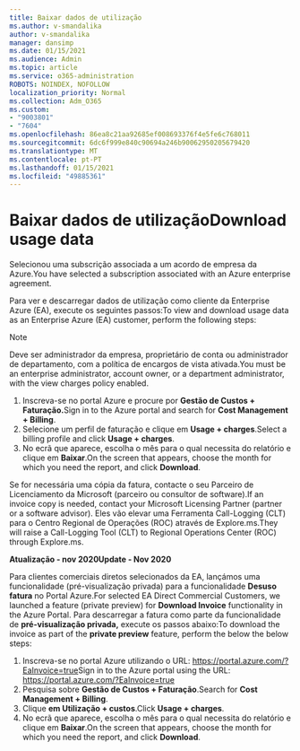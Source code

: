 ```yaml
---
title: Baixar dados de utilização
ms.author: v-smandalika
author: v-smandalika
manager: dansimp
ms.date: 01/15/2021
ms.audience: Admin
ms.topic: article
ms.service: o365-administration
ROBOTS: NOINDEX, NOFOLLOW
localization_priority: Normal
ms.collection: Adm_O365
ms.custom:
- "9003801"
- "7604"
ms.openlocfilehash: 86ea8c21aa92685ef008693376f4e5fe6c768011
ms.sourcegitcommit: 6dc6f999e840c90694a246b90062950205679420
ms.translationtype: MT
ms.contentlocale: pt-PT
ms.lasthandoff: 01/15/2021
ms.locfileid: "49885361"
---
```

# <a name="download-usage-data"></a><span data-ttu-id="aa06b-102">Baixar dados de utilização</span><span class="sxs-lookup"><span data-stu-id="aa06b-102">Download usage data</span></span>

<span data-ttu-id="aa06b-103">Selecionou uma subscrição associada a um acordo de empresa da Azure.</span><span class="sxs-lookup"><span data-stu-id="aa06b-103">You have selected a subscription associated with an Azure enterprise agreement.</span></span>

<span data-ttu-id="aa06b-104">Para ver e descarregar dados de utilização como cliente da Enterprise Azure (EA), execute os seguintes passos:</span><span class="sxs-lookup"><span data-stu-id="aa06b-104">To view and download usage data as an Enterprise Azure (EA) customer, perform the following steps:</span></span>

> [!NOTE]
> <span data-ttu-id="aa06b-105">Deve ser administrador da empresa, proprietário de conta ou administrador de departamento, com a política de encargos de vista ativada.</span><span class="sxs-lookup"><span data-stu-id="aa06b-105">You must be an enterprise administrator, account owner, or a department administrator, with the view charges policy enabled.</span></span> 

1. <span data-ttu-id="aa06b-106">Inscreva-se no portal Azure e procure por **Gestão de Custos + Faturação.**</span><span class="sxs-lookup"><span data-stu-id="aa06b-106">Sign in to the Azure portal and search for **Cost Management + Billing**.</span></span>
2. <span data-ttu-id="aa06b-107">Selecione um perfil de faturação e clique em **Usage + charges**.</span><span class="sxs-lookup"><span data-stu-id="aa06b-107">Select a billing profile and click **Usage + charges**.</span></span>
3. <span data-ttu-id="aa06b-108">No ecrã que aparece, escolha o mês para o qual necessita do relatório e clique em **Baixar**.</span><span class="sxs-lookup"><span data-stu-id="aa06b-108">On the screen that appears, choose the month for which you need the report, and click **Download**.</span></span>

<span data-ttu-id="aa06b-109">Se for necessária uma cópia da fatura, contacte o seu Parceiro de Licenciamento da Microsoft (parceiro ou consultor de software).</span><span class="sxs-lookup"><span data-stu-id="aa06b-109">If an invoice copy is needed, contact your Microsoft Licensing Partner (partner or a software advisor).</span></span> <span data-ttu-id="aa06b-110">Eles vão elevar uma Ferramenta Call-Logging (CLT) para o Centro Regional de Operações (ROC) através de Explore.ms.</span><span class="sxs-lookup"><span data-stu-id="aa06b-110">They will raise a Call-Logging Tool (CLT) to Regional Operations Center (ROC) through Explore.ms.</span></span>

<span data-ttu-id="aa06b-111">**Atualização - nov 2020**</span><span class="sxs-lookup"><span data-stu-id="aa06b-111">**Update - Nov 2020**</span></span>

<span data-ttu-id="aa06b-112">Para clientes comerciais diretos selecionados da EA, lançámos uma funcionalidade (pré-visualização privada) para a funcionalidade **Desuso fatura** no Portal Azure.</span><span class="sxs-lookup"><span data-stu-id="aa06b-112">For selected EA Direct Commercial Customers, we launched a feature (private preview) for **Download Invoice** functionality in the Azure Portal.</span></span> <span data-ttu-id="aa06b-113">Para descarregar a fatura como parte da funcionalidade de **pré-visualização privada,** execute os passos abaixo:</span><span class="sxs-lookup"><span data-stu-id="aa06b-113">To download the invoice as part of the **private preview** feature, perform the below the below steps:</span></span>

1. <span data-ttu-id="aa06b-114">Inscreva-se no portal Azure utilizando o URL: https://portal.azure.com/?EaInvoice=true</span><span class="sxs-lookup"><span data-stu-id="aa06b-114">Sign in to the Azure portal using the URL: https://portal.azure.com/?EaInvoice=true</span></span> 
2. <span data-ttu-id="aa06b-115">Pesquisa sobre **Gestão de Custos + Faturação**.</span><span class="sxs-lookup"><span data-stu-id="aa06b-115">Search for **Cost Management + Billing**.</span></span> 
3. <span data-ttu-id="aa06b-116">Clique **em Utilização + custos**.</span><span class="sxs-lookup"><span data-stu-id="aa06b-116">Click **Usage + charges**.</span></span> 
4. <span data-ttu-id="aa06b-117">No ecrã que aparece, escolha o mês para o qual necessita do relatório e clique em **Baixar**.</span><span class="sxs-lookup"><span data-stu-id="aa06b-117">On the screen that appears, choose the month for which you need the report, and click **Download**.</span></span>